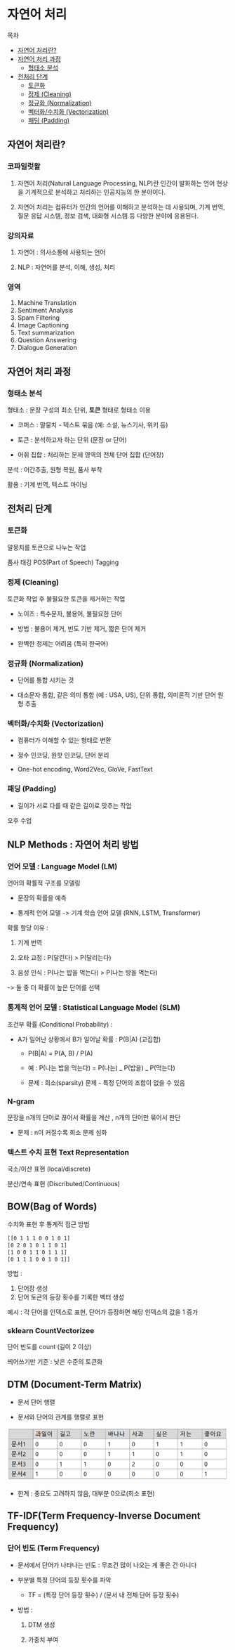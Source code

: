 # 자연어 처리

목차

- [자연어 처리란?](#자연어-처리란)
- [자연어 처리 과정](#자연어-처리-과정)
  - [형태소 분석](#형태소-분석)
- [전처리 단계](#전처리-단계)
  - [토큰화](#토큰화)
  - [정제 (Cleaning)](#정제-cleaning)
  - [정규화 (Normalization)](#정규화-normalization)
  - [벡터화/수치화 (Vectorization)](#벡터화수치화-vectorization)
  - [패딩 (Padding)](#패딩-padding)

## 자연어 처리란?

### 코파일럿왈

1. 자연어 처리(Natural Language Processing, NLP)란 인간이 발화하는 언어 현상을 기계적으로 분석하고 처리하는 인공지능의 한 분야이다.

2. 자연어 처리는 컴퓨터가 인간의 언어를 이해하고 분석하는 데 사용되며, 기계 번역, 질문 응답 시스템, 정보 검색, 대화형 시스템 등 다양한 분야에 응용된다.

### 강의자료

1. 자연어 : 의사소통에 사용되는 언어

2. NLP : 자연어를 분석, 이해, 생성, 처리

### 영역

1. Machine Translation
2. Sentiment Analysis
3. Spam Filtering
4. Image Captioning
5. Text summarization
6. Question Answering
7. Dialogue Generation

## 자연어 처리 과정

### 형태소 분석

형태소 : 문장 구성의 최소 단위, **토큰** 형태로 형태소 이용

- 코퍼스 : 말뭉치 - 텍스트 묶음 (예: 소설, 뉴스기사, 위키 등)

- 토큰 : 분석하고자 하는 단위 (문장 or 단어)

- 어휘 집합 : 처리하는 문제 영역의 전체 단어 집합 (단어장)

분석 : 어간추출, 원형 복원, 품사 부착

활용 : 기계 번역, 텍스트 마이닝

## 전처리 단계

### 토큰화

말뭉치를 토큰으로 나누는 작업

품사 태깅 POS(Part of Speech) Tagging

### 정제 (Cleaning)

토큰화 작업 후 불필요한 토큰을 제거하는 작업

- 노이즈 : 특수문자, 불용어, 불필요한 단어

- 방법 : 불용어 제거, 빈도 기반 제거, 짧은 단어 제거

- 완벽한 정제는 어려움 (특히 한국어)

### 정규화 (Normalization)

- 단어를 통합 시키는 것

- 대소문자 통합, 같은 의미 통합 (예 : USA, US), 단위 통합, 의미론적 기반 단어 원형 추출

### 벡터화/수치화 (Vectorization)

- 컴퓨터가 이해할 수 있는 형태로 변환

- 정수 인코딩, 원핫 인코딩, 단어 분리

- One-hot encoding, Word2Vec, GloVe, FastText

### 패딩 (Padding)

- 길이가 서로 다를 때 같은 길이로 맞추는 작업

오후 수업

## NLP Methods : 자연어 처리 방법

### 언어 모델 : Language Model (LM)

언어의 확률적 구조를 모델링

- 문장의 확률을 예측

- 통계적 언어 모델 -> 기계 학습 언어 모델 (RNN, LSTM, Transformer)

확률 할당 이유 :

1. 기계 번역

2. 오타 교정 : P(달린다) > P(달리는다)

3. 음성 인식 : P(나는 밥을 먹는다) > P(나는 방을 먹는다)

-> 둘 중 더 확률이 높은 단어를 선택

### 통계적 언어 모델 : Statistical Language Model (SLM)

조건부 확률 (Conditional Probability) :

- A가 일어난 상황에서 B가 일어날 확률 : P(B|A) (교집합)

  - P(B|A) = P(A, B) / P(A)

  - 예 : P(나는 밥을 먹는다) = P(나는) _ P(밥을) _ P(먹는다)

  - 문제 : 희소(sparsity) 문제 - 특정 단어의 조합이 없을 수 있음

### N-gram

문장을 n개의 단어로 끊어서 확률을 계산 , n개의 단어만 묶어서 판단

- 문제 : n이 커질수록 희소 문제 심화

### 텍스트 수치 표현 Text Representation

국소/이산 표현 (local/discrete)

분산/연속 표현 (Discributed/Continuous)

## BOW(Bag of Words)

수치화 표현 후 통계적 접근 방법

    [[0 1 1 1 0 0 1 0 1]
    [0 2 0 1 0 1 1 0 1]
    [1 0 0 1 1 0 1 1 1]
    [0 1 1 1 0 0 1 0 1]]

방법 :

1. 단어장 생성
2. 단어 토큰의 등장 횟수를 기록한 벡터 생성

예시 : 각 단어를 인덱스로 표현, 단어가 등장하면 해당 인덱스의 값을 1 증가

### sklearn CountVectorizee

단어 빈도를 count (길이 2 이상)

띄어쓰기만 기준 : 낮은 수준의 토큰화

## DTM (Document-Term Matrix)

- 문서 단어 행렬

- 문서와 단어의 관계를 행렬로 표현

![DTM](image.png)

- 한계 : 중요도 고려하지 않음, 대부분 0으로(희소 표현)

## TF-IDF(Term Frequency-Inverse Document Frequency)

### 단어 빈도 (Term Frequency)

- 문서에서 단어가 나타나는 빈도 : 무조건 많이 나오는 게 좋은 건 아니다

- 부분별 특정 단어의 등장 횟수를 파악

  - TF = (특정 단어 등장 횟수) / (문서 내 전체 단어 등장 횟수)

- 방법 :

  1. DTM 생성

  2. 가중치 부여

